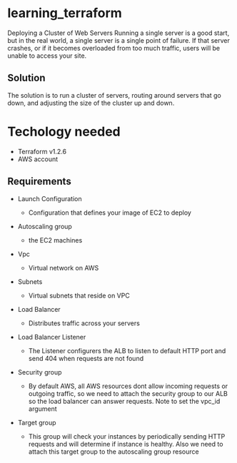 # learning_terraform 

Deploying a Cluster of Web Servers
Running a single server is a good start, but in the real world, a single server is a single point of failure. If that server crashes, or if it becomes overloaded from too much traffic, users will be unable to access your site. 

## Solution

The solution is to run a cluster of servers, routing around servers that go down, and adjusting the size of the cluster up and down.

# Techology needed
 - Terraform v1.2.6
 - AWS account 

## Requirements

 - Launch Configuration
   - Configuration that defines your image of EC2 to deploy
 - Autoscaling group
   - the EC2 machines
 - Vpc
    - Virtual network on AWS
 - Subnets
   - Virtual subnets that reside on VPC
 - Load Balancer
   
   - Distributes traffic across your servers

 - Load Balancer Listener

   - The Listener configurers the ALB to listen to default HTTP port and send 404 when requests are not found

 - Security group
   - By default AWS, all AWS resources dont allow incoming requests or outgoing traffic, so we need to attach the security group to our ALB so the load balancer can answer requests. Note to set the vpc_id argument  
- Target group
  - This group will check your instances by periodically sending HTTP requests and will determine if instance is healthy. Also we need to attach this target group to the autoscaling group resource
